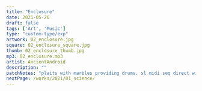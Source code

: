 ```yaml
---
title: "Enclosure"
date: 2021-05-26
draft: false
tags: ['Art', 'Music']
type: "custom-type/exp"
artwork: 02_enclosure.jpg
square: 02_enclosure_square.jpg
thumb: 02_enclosure_thumb.jpg
mp3: 02_enclosure.mp3
artist: AncientAndroid
description: ""
patchNotes: "plaits with marbles providing drums. sl midi seq direct with 0-coast., contour clocked with clock div to different tempo than tempo, 2 beats per note into qpas and mimeophon. m32 played manually on kb manual mods on cutoff."
nextPage: /works/2021/01_science/
---
```

